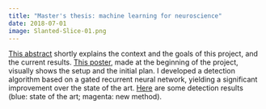 ```yaml
---
title: "Master's thesis: machine learning for neuroscience"
date: 2018-07-01
image: Slanted-Slice-01.png
---
```


[This
abstract](https://docs.google.com/document/d/15s-bZM8kam85nFLLU4uAXUC2fgHxB81u75wtEFhqUVA/edit?usp=sharing)
shortly explains the context and the goals of this project, and the current
results. [This poster](/Poster-SWR-NERF-retreat.pdf), made at the beginning of
the project, visually shows the setup and the initial plan. I developed a
detection algorithm based on a gated recurrent neural network, yielding a
significant improvement over the state of the art. [Here](/Detections.pdf) are
some detection results (blue: state of the art; magenta: new method).
